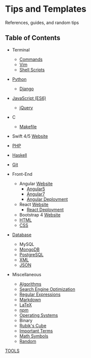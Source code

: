 # Tips and Templates

References, guides, and random tips

## Table of Contents

* Terminal
  * [Commands](Terminal_Commands.md)
  * [Vim](Vim.md)
  * [Shell Scripts](ShellScripts.md)

* [Python](Python.md)
  * [Django](Django.md)

* [JavaScript (ES6)](JavaScript.md)
  * [jQuery](jQuery.md)

* C
  * [Makefile](Makefile.md)

* Swift 4/5 [Website](https://developer.apple.com/swift/)

* [PHP](PHP.md)

* [Haskell](Haskell.md)

* [Git](Git.md)

* Front-End
  * Angular [Website](https://angular.io/)
    * [Angular5](Angular5.md)
    * [Angular7](Angular7.md)
    * [Angular Deployment](AngularDeployment.md)
  * React [Website](https://reactjs.org/)
    * [React Deployment](ReactDeployment.md)
  * Bootstrap 4 [Website](https://getbootstrap.com/)
  * [HTML](HTML.md)
  * [CSS](CSS.md)

* [Database](Database.md)
  * MySQL
  * [MongoDB](MongoDB.md)
  * [PostgreSQL](PostgreSQL.md)
  * [XML](XML.md)
  * [JSON](JSON.md)

* Miscellaneous
  * [Algorithms](Algorithms.md)
  * [Search Engine Optimization](SEO.md)
  * [Regular Expressions](Regex.md)
  * [Markdown](https://github.com/adam-p/markdown-here/wiki/Markdown-Cheatsheet)
  * [LaTeX](LaTeX.md)
  * [npm](npm.md)
  * [Operating Systems](OperatingSystems.md)
  * Binary
  * [Rubik's Cube](Rubiks.md)
  * [Important Terms](Resume.md)
  * [Math Symbols](Math.md)
  * [Random](Random.md)

[TOOLS](Tools.md)